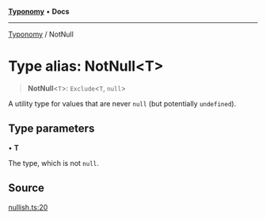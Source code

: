 [**Typonomy**](../README.md) • **Docs**

***

[Typonomy](../globals.md) / NotNull

# Type alias: NotNull\<T\>

> **NotNull**\<`T`\>: `Exclude`\<`T`, `null`\>

A utility type for values that are never `null` (but potentially `undefined`).

## Type parameters

• **T**

The type, which is not `null`.

## Source

[nullish.ts:20](https://github.com/softcraft-development/typonomy/blob/a265c54b67d3009e0095d9a5a897bf61d10478cf/src/nullish.ts#L20)
